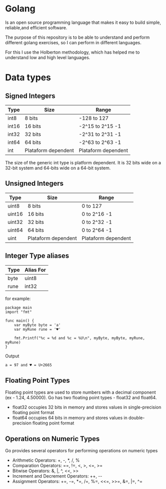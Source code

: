 # Golang

Is an open source programming language that makes it easy to build simple, reliable,and efficient software.

The purpose of this repository is to be able to understand and perform different golang exercises, so I can perform in different languages.

For this I use the Holberton methodology, which has helped me to understand low and high level languages.

# Data types

## Signed Integers

| Type | Size | Range |
| ---- | ---- | ----- |
| int8 | 8 bits | -128 to 127 |
| int16 | 16 bits | -2^15 to 2^15 -1 |
| int32 | 32 bits | -2^31 to 2^31 -1 |
| int64 | 64 bits | -2^63 to 2^63 -1 |
| int | Plataform dependent | Plataform dependent |

The size of the generic int type is platform dependent. It is 32 bits wide on a 32-bit system and 64-bits wide on a 64-bit system.

## Unsigned Integers

| Type | Size | Range |
| ---- | ---- | ----- |
| uint8 | 8 bits | 0 to 127 |
| uint16 | 16 bits | 0 to 2^16 -1 |
| uint32 | 32 bits | 0 to 2^32 -1 |
| uint64 | 64 bits | 0 to 2^64 -1 |
| uint | Plataform dependent | Plataform dependent |

## Integer Type aliases

| Type | Alias For |
| ---- | --------- |
| byte | uint8 |
| rune | int32 |

for example:

``` golang
package main
import "fmt"

func main() {
	var myByte byte = 'a'
	var myRune rune = '♥'

	fmt.Printf("%c = %d and %c = %U\n", myByte, myByte, myRune, myRune)
}
```

Output

``` bash
a = 97 and ♥ = U+2665
```

## Floating Point Types

Floating point types are used to store numbers with a decimal component (ex - 1.24, 4.50000). Go has two floating point types - float32 and float64.

* float32 occupies 32 bits in memory and stores values in single-precision floating point format
* float64 occupies 64 bits in memory and stores values in double-precision floating point format

## Operations on Numeric Types

Go provides several operators for performing operations on numeric types

* Arithmetic Operators: +, -, *, /, %
* Comparation Operators: ==, !=, <, >, <=, >=
* Bitwise Operators: &, |, ^, <<, >>
* Increment and Decrement Operators: ++, --
* Assignment Operators: +=, -=, *=, /=, %=, <<=, >>=, &=, |=, ^=

